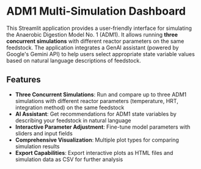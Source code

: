 # ADM1 Multi-Simulation Dashboard

This Streamlit application provides a user-friendly interface for simulating the Anaerobic Digestion Model No. 1 (ADM1). It allows running **three concurrent simulations** with different reactor parameters on the same feedstock. The application integrates a GenAI assistant (powered by Google's Gemini API) to help users select appropriate state variable values based on natural language descriptions of feedstock.

## Features

- **Three Concurrent Simulations**: Run and compare up to three ADM1 simulations with different reactor parameters (temperature, HRT, integration method) on the same feedstock
- **AI Assistant**: Get recommendations for ADM1 state variables by describing your feedstock in natural language
- **Interactive Parameter Adjustment**: Fine-tune model parameters with sliders and input fields
- **Comprehensive Visualization**: Multiple plot types for comparing simulation results
- **Export Capabilities**: Export interactive plots as HTML files and simulation data as CSV for further analysis